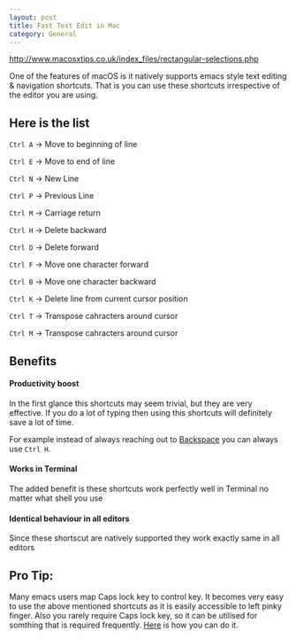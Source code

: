 ```yaml
---
layout: post
title: Fast Text Edit in Mac
category: General
---
```



http://www.macosxtips.co.uk/index_files/rectangular-selections.php


One of the features of macOS is it natively supports emacs style text editing & navigation shortcuts. That is you can use these shortcuts irrespective of the editor you are using.

## Here is the list

`Ctrl A` -> Move to beginning of line

`Ctrl E` -> Move to end of line

`Ctrl N` -> New Line

`Ctrl P` -> Previous Line

`Ctrl M` -> Carriage return

`Ctrl H` -> Delete backward

`Ctrl D` -> Delete forward

`Ctrl F` -> Move one character forward

`Ctrl B` -> Move one character backward

`Ctrl K` -> Delete line from current cursor position

`Ctrl T` -> Transpose cahracters around cursor

`Ctrl M` -> Transpose cahracters around cursor


## Benefits

#### Productivity boost
In the first glance this shortcuts may seem trivial, but they are very effective.
If you do a lot of typing then using this shortcuts will definitely save a lot of time.

For example instead of always reaching out to [Backspace][1] you can always use `Ctrl H`.

#### Works in Terminal
The added benefit is these shortcuts work perfectly well in Terminal no matter what shell you use 

#### Identical behaviour in all editors
Since these shortscut are natively supported they work exactly same in all editors

## Pro Tip:
Many emacs users map Caps lock key  to control key. It becomes very easy to use the above mentioned shortcuts as it is easily accessible to left pinky finger. Also you rarely require Caps lock key, so it can be utilised for somthing that is required frequently. [Here][2] is how you can do it.

[1]: http://www.businessinsider.com/these-are-the-three-most-popular-keys-on-a-keyboard-2013-7?IR=T
[2]: http://teohm.com/blog/2012/04/08/mac-tips-use-caps-lock-as-control-key/
